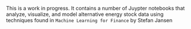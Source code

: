 This is a work in progress. It contains a number of Juypter notebooks that analyze, visualize, and model alternative energy stock data using techniques found in 
`Machine Learning for Finance` by Stefan Jansen 

